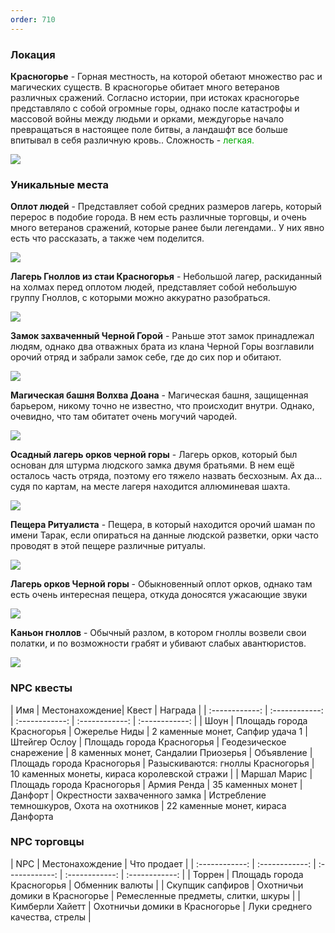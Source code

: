 ```yaml
---
order: 710
---
```


### Локация

**Красногорье** - Горная местность, на которой обетают множество рас и магических существ. В красногорье обитает много ветеранов различных сражений. Согласно истории, при истоках красногорье представляло с собой огромные горы, однако после катастрофы и массовой войны между людьми и орками, междугорье начало превращаться в настоящее поле битвы, а ландашфт все больше впитывал в себя различную кровь..
Сложность - <span style="color:rgb(0, 170, 0)">легкая.

![](https://i.imgur.com/7YJLgAQ.png)

### Уникальные места
**Оплот людей** - Представляет собой средних размеров лагерь, который перерос в подобие города. В нем есть различные торговцы, и очень много ветеранов сражений, которые ранее были легендами.. У них явно есть что рассказать, а также чем поделится.

![](https://i.imgur.com/ohEaD1u.png)

**Лагерь Гноллов из стаи Красногорья** - Небольшой лагер, раскиданный на холмах перед оплотом людей, представляет собой небольшую группу Гноллов, с которыми можно аккуратно разобраться.

![](https://i.imgur.com/g32lGic.png)

**Замок захваченный Черной Горой** - Раньше этот замок принадлежал людям, однако два отважных брата из клана Черной Горы возглавили орочий отряд и забрали замок себе, где до сих пор и обитают.

![](https://i.imgur.com/LTNbOkG.png)

**Магическая башня Волхва Доана** - Магическая башня, защищенная барьером, никому точно не известно, что происходит внутри. Однако, очевидно, что там обитатет очень могучий чародей.

![](https://i.imgur.com/Ipnt80C.png)

**Осадный лагерь орков черной горы** - Лагерь орков, который был основан для штурма людского замка двумя братьями. В нем ещё осталось часть отряда, поэтому его тяжело назвать бесхозным. Ах да... судя по картам, на месте лагеря находится аллюминевая шахта.

![](https://i.imgur.com/47mpKkw.png)

**Пещера Ритуалиста** - Пещера, в который находится орочий шаман по имени Тарак, если опираться на данные людской разветки, орки часто проводят в этой пещере различные ритуалы.

![](https://i.imgur.com/ufScm2W.png)

**Лагерь орков Черной горы** - Обыкновенный оплот орков, однако там есть очень интересная пещера, откуда доносятся ужасающие звуки

![](https://i.imgur.com/krTEJLI.png)

**Каньон гноллов** - Обычный разлом, в котором гноллы возвели свои полатки, и по возможности грабят и убивают слабых авантюристов.

![](https://i.imgur.com/c5R8Lq2.png)

### NPC квесты

| Имя | Местонахождение| Квест | Награда |
| :------------: | :------------: | :------------: | :------------: | :------------: |
| Шоун | Площадь города Красногорья | Ожерелье Ниды | 2 каменные монет, Сапфир удача 1
| Штейгер Ослоу | Площадь города Красногорья | Геодезическое снарежение | 8 каменных монет, Сандалии Приозерья
| Объявление | Площадь города Красногорья | Разыскиваются: гноллы Красногорья | 10 каменных монеты, кираса королевской стражи |
| Маршал Марис | Площадь города Красногорья | Армия Ренда | 35 каменных монет
| Данфорт | Окрестности захваченного замка | Истребление темношкуров, Охота на охотников | 22 каменные монет, кираса Данфорта



### NPC торговцы
| NPC | Местонахождение | Что продает |
| :------------: | :------------: | :------------: | :------------: | :------------: |
| Торрен | Площадь города Красногорья | Обменник валюты |
| Скупщик сапфиров | Охотничьи домики в Красногорье | Ремесленные предметы, слитки, шкуры |
| Кимберли Хайетт | Охотничьи домики в Красногорье | Луки среднего качества, стрелы |
